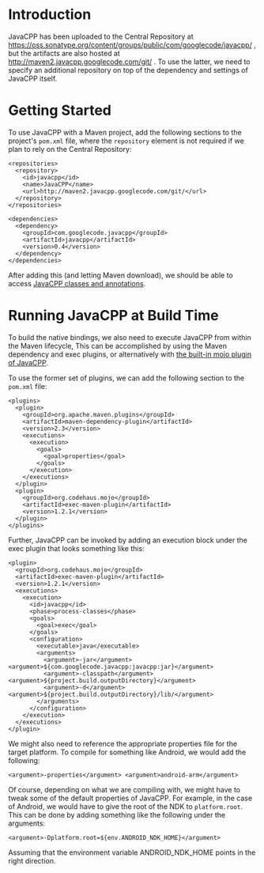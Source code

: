 # Introduction #

JavaCPP has been uploaded to the Central Repository at https://oss.sonatype.org/content/groups/public/com/googlecode/javacpp/ , but the artifacts are also hosted at http://maven2.javacpp.googlecode.com/git/ . To use the latter, we need to specify an additional repository on top of the dependency and settings of JavaCPP itself.

# Getting Started #

To use JavaCPP with a Maven project, add the following sections to the project's `pom.xml` file, where the `repository` element is not required if we plan to rely on the Central Repository:

```
<repositories>
  <repository>
    <id>javacpp</id>
    <name>JavaCPP</name>
    <url>http://maven2.javacpp.googlecode.com/git/</url>
  </repository>
</repositories>

<dependencies>
  <dependency>
    <groupId>com.googlecode.javacpp</groupId>
    <artifactId>javacpp</artifactId>
    <version>0.4</version>
  </dependency>
</dependencies>
```

After adding this (and letting Maven download), we should be able to access [JavaCPP classes and annotations](http://javadoc.javacpp.googlecode.com/git/index.html).


# Running JavaCPP at Build Time #

To build the native bindings, we also need to execute JavaCPP from within the Maven lifecycle, This can be accomplished by using the Maven dependency and exec plugins, or alternatively with [the built-in mojo plugin of JavaCPP](http://javadoc.javacpp.googlecode.com/git/com/googlecode/javacpp/BuildMojo.html).

To use the former set of plugins, we can add the following section to the `pom.xml` file:

```
<plugins>
  <plugin>
    <groupId>org.apache.maven.plugins</groupId>
    <artifactId>maven-dependency-plugin</artifactId>
    <version>2.3</version>
    <executions>
      <execution>
        <goals>
          <goal>properties</goal>
        </goals>
      </execution>
    </executions>
  </plugin>
  <plugin>
    <groupId>org.codehaus.mojo</groupId>
    <artifactId>exec-maven-plugin</artifactId>
    <version>1.2.1</version>
  </plugin>
</plugins>
```

Further, JavaCPP can be invoked by adding an execution block under the exec plugin that looks something like this:

```
<plugin>
  <groupId>org.codehaus.mojo</groupId>
  <artifactId>exec-maven-plugin</artifactId>
  <version>1.2.1</version>
  <executions>
    <execution>
      <id>javacpp</id>
      <phase>process-classes</phase>
      <goals>
        <goal>exec</goal>
      </goals>
      <configuration>
        <executable>java</executable>
        <arguments>
          <argument>-jar</argument>       <argument>${com.googlecode.javacpp:javacpp:jar}</argument>
          <argument>-classpath</argument> <argument>${project.build.outputDirectory}</argument>
          <argument>-d</argument>         <argument>${project.build.outputDirectory}/lib/</argument>
        </arguments>
      </configuration>
    </execution>
  </executions>
</plugin>
```

We might also need to reference the appropriate properties file for the target platform. To compile for something like Android, we would add the following:

```
<argument>-properties</argument> <argument>android-arm</argument>
```

Of course, depending on what we are compiling with, we might have to tweak some of the default properties of JavaCPP. For example, in the case of Android, we would have to give the root of the NDK to `platform.root`. This can be done by adding something like the following under the arguments:

```
<argument>-Dplatform.root=${env.ANDROID_NDK_HOME}</argument>
```

Assuming that the environment variable ANDROID\_NDK\_HOME points in the right direction.